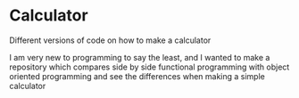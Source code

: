 # Calculator
Different versions of code on how to make a calculator

I am very new to programming to say the least, and I wanted to make a repository which compares side by side functional programming with object oriented programming and see the differences when making a simple calculator
